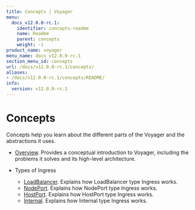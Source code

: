 ```yaml
---
title: Concepts | Voyager
menu:
  docs_v12.0.0-rc.1:
    identifier: concepts-readme
    name: Readme
    parent: concepts
    weight: -1
product_name: voyager
menu_name: docs_v12.0.0-rc.1
section_menu_id: concepts
url: /docs/v12.0.0-rc.1/concepts/
aliases:
- /docs/v12.0.0-rc.1/concepts/README/
info:
  version: v12.0.0-rc.1
---
```


# Concepts

Concepts help you learn about the different parts of the Voyager and the abstractions it uses.

- [Overview](/docs/v12.0.0-rc.1/concepts/overview). Provides a conceptual introduction to Voyager, including the problems it solves and its high-level architecture.

- Types of Ingress
  - [LoadBalancer](/docs/v12.0.0-rc.1/concepts/ingress-types/loadbalancer). Explains how LoadBalancer type Ingress works.
  - [NodePort](/docs/v12.0.0-rc.1/concepts/ingress-types/nodeport). Explains how NodePort type Ingress works.
  - [HostPort](/docs/v12.0.0-rc.1/concepts/ingress-types/hostport). Explains how HostPort type Ingress works.
  - [Internal](/docs/v12.0.0-rc.1/concepts/ingress-types/internal). Explains how Internal type Ingress works.
